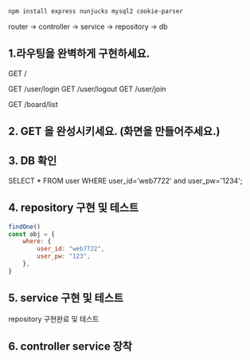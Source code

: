 ```sh

npm install express nunjucks mysql2 cookie-parser
```

router -> controller -> service -> repository -> db

## 1.라우팅을 완벽하게 구현하세요.

GET /

GET /user/login
GET /user/logout
GET /user/join

GET /board/list

## 2. GET 을 완성시키세요. (화면을 만들어주세요.)

## 3. DB 확인

SELECT \* FROM user WHERE user_id='web7722' and user_pw='1234';

## 4. repository 구현 및 테스트

```js
findOne()
const obj = {
    where: {
        user_id: "web7722",
        user_pw: "123",
    },
}
```

## 5. service 구현 및 테스트

repository 구현완료 및 테스트

## 6. controller service 장착
